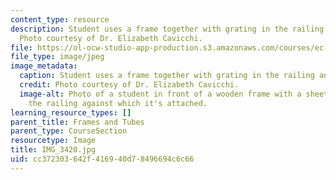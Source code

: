 ```yaml
---
content_type: resource
description: Student uses a frame together with grating in the railing and the window.
  Photo courtesy of Dr. Elizabeth Cavicchi.
file: https://ol-ocw-studio-app-production.s3.amazonaws.com/courses/ec-050-recreate-experiments-from-history-inform-the-future-from-the-past-galileo-january-iap-2010/cc372303642f416940d78496694c6c66_IMG_3420.jpg
file_type: image/jpeg
image_metadata:
  caption: Student uses a frame together with grating in the railing and the window.
  credit: Photo courtesy of Dr. Elizabeth Cavicchi.
  image-alt: Photo of a student in front of a wooden frame with a sheet of paper silhouetting
    the railing against which it's attached.
learning_resource_types: []
parent_title: Frames and Tubes
parent_type: CourseSection
resourcetype: Image
title: IMG_3420.jpg
uid: cc372303-642f-4169-40d7-8496694c6c66
---
```

